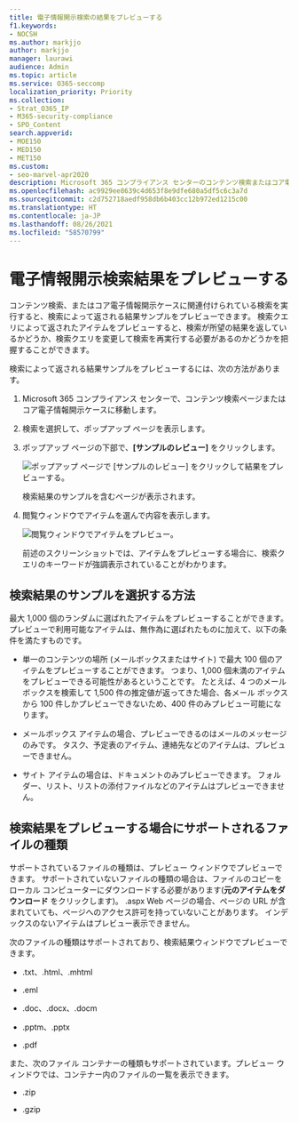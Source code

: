 ```yaml
---
title: 電子情報開示検索の結果をプレビューする
f1.keywords:
- NOCSH
ms.author: markjjo
author: markjjo
manager: laurawi
audience: Admin
ms.topic: article
ms.service: O365-seccomp
localization_priority: Priority
ms.collection:
- Strat_O365_IP
- M365-security-compliance
- SPO_Content
search.appverid:
- MOE150
- MED150
- MET150
ms.custom:
- seo-marvel-apr2020
description: Microsoft 365 コンプライアンス センターのコンテンツ検索またはコア電子情報開示検索によって返される結果サンプルをプレビューします。
ms.openlocfilehash: ac9929ee8639c4d653f8e9dfe680a5df5c6c3a7d
ms.sourcegitcommit: c2d752718aedf958db6b403cc12b972ed1215c00
ms.translationtype: HT
ms.contentlocale: ja-JP
ms.lasthandoff: 08/26/2021
ms.locfileid: "58570799"
---
```

# <a name="preview-ediscovery-search-results"></a>電子情報開示検索結果をプレビューする

コンテンツ検索、またはコア電子情報開示ケースに関連付けられている検索を実行すると、検索によって返される結果サンプルをプレビューできます。 検索クエリによって返されたアイテムをプレビューすると、検索が所望の結果を返しているかどうか、検索クエリを変更して検索を再実行する必要があるのかどうかを把握することができます。

検索によって返される結果サンプルをプレビューするには、次の方法があります。

1. Microsoft 365 コンプライアンス センターで、コンテンツ検索ページまたはコア電子情報開示ケースに移動します。

2. 検索を選択して、ポップアップ ページを表示します。

3. ポップアップ ページの下部で、**[サンプルのレビュー]** をクリックします。

   ![ポップアップ ページで [サンプルのレビュー] をクリックして結果をプレビューする。](../media/PreviewSearchResults1.png)

   検索結果のサンプルを含むページが表示されます。

4. 閲覧ウィンドウでアイテムを選んで内容を表示します。

   ![閲覧ウィンドウでアイテムをプレビュー。](../media/PreviewSearchResults2.png)

   前述のスクリーンショットでは、アイテムをプレビューする場合に、検索クエリのキーワードが強調表示されていることがわかります。

## <a name="how-the-search-result-samples-are-selected"></a>検索結果のサンプルを選択する方法

最大 1,000 個のランダムに選ばれたアイテムをプレビューすることができます。 プレビューで利用可能なアイテムは、無作為に選ばれたものに加えて、以下の条件を満たすものです。

- 単一のコンテンツの場所 (メールボックスまたはサイト) で最大 100 個のアイテムをプレビューすることができます。 つまり、1,000 個未満のアイテムをプレビューできる可能性があるということです。 たとえば、4 つのメールボックスを検索して 1,500 件の推定値が返ってきた場合、各メール ボックスから 100 件しかプレビューできないため、400 件のみプレビュー可能になります。

- メールボックス アイテムの場合、プレビューできるのはメールのメッセージのみです。 タスク、予定表のアイテム、連絡先などのアイテムは、プレビューできません。

- サイト アイテムの場合は、ドキュメントのみプレビューできます。 フォルダー、リスト、リストの添付ファイルなどのアイテムはプレビューできません。

## <a name="file-types-supported-when-previewing-search-results"></a>検索結果をプレビューする場合にサポートされるファイルの種類

サポートされているファイルの種類は、プレビュー ウィンドウでプレビューできます。 サポートされていないファイルの種類の場合は、ファイルのコピーをローカル コンピューターにダウンロードする必要があります(**元のアイテムをダウンロード** をクリックします)。 .aspx Web ページの場合、ページの URL が含まれていても、ページへのアクセス許可を持っていないことがあります。 インデックスのないアイテムはプレビュー表示できません。

次のファイルの種類はサポートされており、検索結果ウィンドウでプレビューできます。
  
- .txt、.html、.mhtml

- .eml

- .doc、.docx、.docm

- .pptm、.pptx

- .pdf

また、次のファイル コンテナーの種類もサポートされています。プレビュー ウィンドウでは、コンテナー内のファイルの一覧を表示できます。
  
- .zip

- .gzip